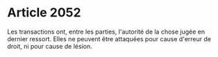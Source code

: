 # Article 2052

Les transactions ont, entre les parties, l'autorité de la chose jugée en dernier ressort.   Elles ne peuvent être attaquées pour cause d'erreur de droit, ni pour cause de lésion.